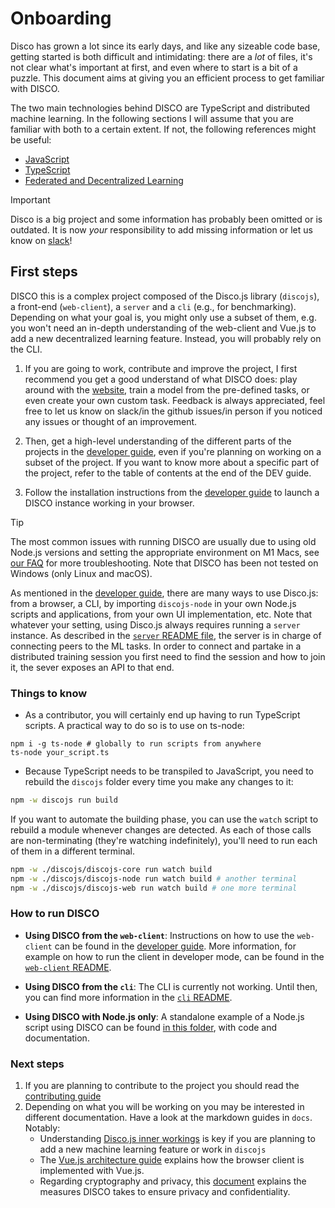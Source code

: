 # Onboarding

Disco has grown a lot since its early days, and like any sizeable code base, getting started is both
difficult and intimidating: there are a _lot_ of files, it's not clear what's important at first, and even where to start
is a bit of a puzzle. This document aims at giving you an efficient process to get familiar with DISCO.

The two main technologies behind DISCO are TypeScript and distributed machine learning. In the following sections I will assume that you are familiar
with both to a certain extent. If not, the following references might be useful:

- [JavaScript](https://eloquentjavascript.net)
- [TypeScript](https://www.typescriptlang.org/docs/handbook/intro.html)
- [Federated and Decentralized Learning](https://arxiv.org/pdf/1912.04977)

> [!IMPORTANT]
> Disco is a big project and some information has probably been omitted or is outdated. It is now _your_ responsibility to add missing information or let us know on [slack](https://join.slack.com/t/disco-decentralized/shared_invite/zt-fpsb7c9h-1M9hnbaSonZ7lAgJRTyNsw)!

## First steps

DISCO this is a complex project composed of the Disco.js library (`discojs`), a front-end (`web-client`),
a `server` and a `cli` (e.g., for benchmarking). Depending on what your goal is, you might only use a subset of them, e.g. you won't need an in-depth understanding of the web-client and Vue.js to add a new decentralized learning feature. Instead, you will probably rely on the CLI.

1. If you are going to work, contribute and improve the project, I first recommend you get a good understand of what DISCO does: play around with the [website](https://epfml.github.io/disco/#/), train a model from the pre-defined tasks, or even create your own custom task. Feedback is always appreciated, feel free to let us know on slack/in the github issues/in person if you noticed any issues or thought of an improvement.

2. Then, get a high-level understanding of the different parts of the projects in the [developer guide](../DEV.md), even if you're planning on working on a subset of the project. If you want to know more about a specific part of the project, refer to the table of contents at the end of the DEV guide.
3. Follow the installation instructions from the [developer guide](../DEV.md) to launch a DISCO instance working in your browser.

> [!TIP]
> The most common issues with running DISCO are usually due to using old Node.js versions and setting the appropriate environment on M1 Macs, see [our FAQ](./FAQ.md) for more troubleshooting. Note that DISCO has been not tested on Windows (only Linux and macOS).

As mentioned in the [developer guide](../DEV.md), there are many ways to use Disco.js: from a browser, a CLI, by importing `discojs-node` in your own Node.js scripts and applications, from your own UI implementation, etc. Note that whatever your setting, using Disco.js always requires running a `server` instance. As described in the [`server` README file](../server/REDME.md), the server is in charge of connecting peers to the ML tasks. In order to connect and partake in a distributed training session you first need to find the session and how to join it, the sever exposes an API to that end.

### Things to know

* As a contributor, you will certainly end up having to run TypeScript scripts. A practical way to do so is to use on ts-node:
```
npm i -g ts-node # globally to run scripts from anywhere
ts-node your_script.ts
```

* Because TypeScript needs to be transpiled to JavaScript, you need to rebuild the `discojs` folder every time you make any changes to it:
``` sh
npm -w discojs run build
```

If you want to automate the building phase, you can use the `watch` script to rebuild a module whenever changes are detected.
As each of those calls are non-terminating (they're watching indefinitely), you'll need to run each of them in a different terminal.

```sh
npm -w ./discojs/discojs-core run watch build
npm -w ./discojs/discojs-node run watch build # another terminal
npm -w ./discojs/discojs-web run watch build # one more terminal
```

### How to run DISCO

* **Using DISCO from the `web-client`**: Instructions on how to use the `web-client` can be found in the [developer guide](../DEV.md#installation-guide). More information, for example on how to run the client in developer mode, can be found in the [`web-client` README](../web-client/README.md).

* **Using DISCO from the `cli`**: The CLI is currently not working. Until then, you can find more information in the [`cli` README](../cli/README.md).
* **Using DISCO with Node.js only**: A standalone example of a Node.js script using DISCO can be found [in this folder](./node_example), with code and documentation.

### Next steps

1. If you are planning to contribute to the project you should read the [contributing guide](./CONTRIBUTING.md)
2. Depending on what you will be working on you may be interested in different documentation. Have a look at the markdown guides in `docs`. Notably:
   * Understanding [Disco.js inner workings](./DISCOJS.md) is key if you are planning to add a new machine learning feature or work in `discojs`
   * The [Vue.js architecture guide](./VUEJS.md) explains how the browser client is implemented with Vue.js.
   * Regarding cryptography and privacy, this [document](./PRIVACY.md) explains the measures DISCO takes to ensure privacy and confidentiality.
